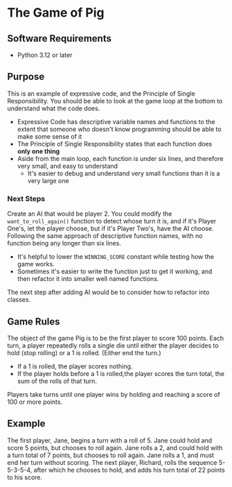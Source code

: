 # The Game of Pig

## Software Requirements

- Python 3.12 or later

## Purpose

This is an example of expressive code, and the Principle of Single Responsibility. You should be able to look at the game loop at the bottom to understand what the code does.

- Expressive Code has descriptive variable names and functions to the extent that someone who doesn't know programming should be able to make some sense of it
- The Principle of Single Responsibility states that each function does **only one thing**
- Aside from the main loop, each function is under six lines, and therefore very small, and easy to understand
  - It's easier to debug and understand very small functions than it is a very large one

### Next Steps

Create an AI that would be player 2. You could modify the `want_to_roll_again()` function to detect whose turn it is, and if it's Player One's, let the player choose, but if it's Player Two's, have the AI choose. Following the same approach of descriptive function names, with no function being any longer than six lines.

- It's helpful to lower the `WINNING_SCORE` constant while testing how the game works.
- Sometimes it's easier to write the function just to get it working, and then refactor it into smaller well named functions.

The next step after adding AI would be to consider how to refactor into classes.

## Game Rules

The object of the game Pig is to be the first player to score 100 points. Each turn, a player repeatedly rolls a single die until either the player decides to hold (stop rolling) or a 1 is rolled. (Either end the turn.)

- If a 1 is rolled, the player scores nothing.
- If the player holds before a 1 is rolled,the player scores the turn total, the sum of the rolls of that turn.

Players take turns until one player wins by holding and reaching a score of 100 or more
points.

## Example

The first player, Jane, begins a turn with a roll of 5. Jane could hold and score 5 points, but chooses to roll again. Jane rolls a 2, and could hold with a turn total of 7 points, but chooses to roll again. Jane rolls a 1, and must end her turn without scoring. The next player, Richard, rolls the sequence 5-5-3-5-4, after which he chooses to hold, and adds his turn total of 22 points to his score.
